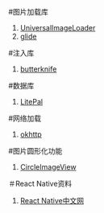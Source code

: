 #图片加载库
1. [UniversalImageLoader](https://github.com/nostra13/Android-Universal-Image-Loader)
2. [glide](https://github.com/bumptech/glide)

#注入库
1. [butterknife](https://github.com/JakeWharton/butterknife)

#数据库
1. [LitePal](https://github.com/LitePalFramework/LitePal)

#网络加载
1. [okhttp](https://github.com/square/okhttp)

#图片圆形化功能
1. [CircleImageView](https://github.com/hdodenhof/CircleImageView)

＃React Native资料
1. [React Native中文网](https://reactnative.cn/)
